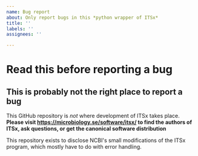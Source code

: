 ```yaml
---
name: Bug report
about: Only report bugs in this *python wrapper of ITSx*
title: ''
labels: ''
assignees: ''

---
```


# Read this before reporting a bug

## This is probably not the right place to report a bug

This GitHub repository is *not* where development of ITSx takes place. **Please visit https://microbiology.se/software/itsx/ to find the authors of ITSx, ask questions, or get the canonical software distribution**

This repository exists to disclose NCBI's small modifications of the ITSx program, which mostly have to do with error handling.
